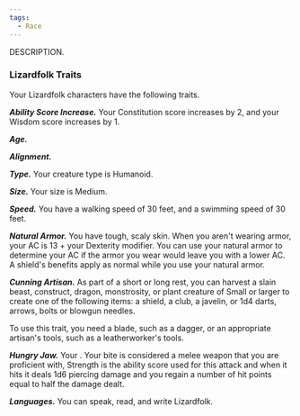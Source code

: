```yaml
---
tags:
  - Race
---
```

DESCRIPTION.

### Lizardfolk Traits
Your Lizardfolk characters have the following traits.

***Ability Score Increase.***
Your Constitution score increases by 2, and your Wisdom score increases by 1.

***Age.***


***Alignment.***


***Type.***
Your creature type is Humanoid.

***Size.***
Your size is Medium.

***Speed.***
You have a walking speed of 30 feet, and a swimming speed of 30 feet.

***Natural Armor.***
You have tough, scaly skin. When you aren't wearing armor, your AC is 13 + your Dexterity modifier. You can use your natural armor to determine your AC if the armor you wear would leave you with a lower AC. A shield's benefits apply as normal while you use your natural armor.

***Cunning Artisan.***
As part of a short or long rest, you can harvest a slain beast, construct, dragon, monstrosity, or plant creature of Small or larger to create one of the following items: a shield, a club, a javelin, or 1d4 darts, arrows, bolts or blowgun needles.

To use this trait, you need a blade, such as a dagger, or an appropriate artisan's tools, such as a leatherworker's tools.

***Hungry Jaw.***
Your . Your bite is considered a melee weapon that you are proficient with, Strength is the ability score used for this attack and when it hits it deals 1d6 piercing damage and you regain a number of hit points equal to half the damage dealt.

***Languages.***
You can speak, read, and write Lizardfolk.